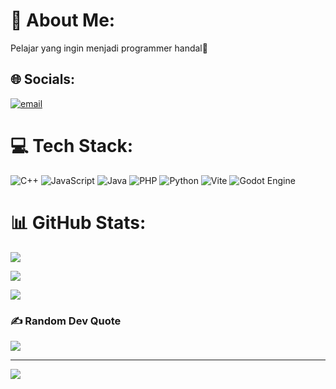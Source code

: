 # 💫 About Me:
Pelajar yang ingin menjadi programmer handal🚀


## 🌐 Socials:
[![email](https://img.shields.io/badge/Email-D14836?logo=gmail&logoColor=white)](mailto:dedeichsan.r15@gmail.com) 

# 💻 Tech Stack:
![C++](https://img.shields.io/badge/c++-%2300599C.svg?style=for-the-badge&logo=c%2B%2B&logoColor=white) ![JavaScript](https://img.shields.io/badge/javascript-%23323330.svg?style=for-the-badge&logo=javascript&logoColor=%23F7DF1E) ![Java]() ![PHP](https://img.shields.io/badge/php-%23777BB4.svg?style=for-the-badge&logo=php&logoColor=white) ![Python](https://img.shields.io/badge/python-3670A0?style=for-the-badge&logo=python&logoColor=ffdd54) ![Vite](https://img.shields.io/badge/vite-%23646CFF.svg?style=for-the-badge&logo=vite&logoColor=white) ![Godot Engine](https://img.shields.io/badge/GODOT-%23FFFFFF.svg?style=for-the-badge&logo=godot-engine)
# 📊 GitHub Stats:
![](https://github-readme-stats.vercel.app/api?username=Linoshuke&theme=vue-dark&hide_border=false&include_all_commits=false&count_private=false)<br/>

![](https://github-readme-stats.vercel.app/api/top-langs/?username=Linoshuke&theme=vue-dark&hide_border=false&include_all_commits=false&count_private=false&layout=compact)<br/>

![](https://nirzak-streak-stats.vercel.app/?user=Linoshuke&theme=vue-dark&hide_border=false)<br/>
### ✍️ Random Dev Quote
![](https://quotes-github-readme.vercel.app/api?type=horizontal&theme=radical)

---
[![](https://visitcount.itsvg.in/api?id=Linoshuke&icon=1&color=0)](https://visitcount.itsvg.in)

<!-- Proudly created with GPRM ( https://gprm.itsvg.in ) -->
